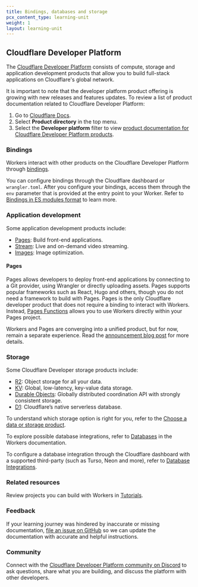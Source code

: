 ```yaml
---
title: Bindings, databases and storage
pcx_content_type: learning-unit
weight: 1
layout: learning-unit
---
```


## Cloudflare Developer Platform

The [Cloudflare Developer Platform](https://www.cloudflare.com/developer-platform/products/) consists of compute, storage and application development products that allow you to build full-stack applications on Cloudflare's global network.

It is important to note that the developer platform product offering is growing with new releases and features updates. To review a list of product documentation related to Cloudflare Developer Platform:

1. Go to [Cloudflare Docs](https://developers.cloudflare.com).
2. Select **Product directory** in the top menu.
3. Select the **Developer platform** filter to view [product documentation for Cloudflare Developer Platform products](https://developers.cloudflare.com/products/?product-group=Developer+platform).

### Bindings

Workers interact with other products on the Cloudflare Developer Platform through [bindings](/workers/runtime-apis/bindings/).

You can configure bindings through the Cloudflare dashboard or `wrangler.toml`. After you configure your bindings, access them through the `env` parameter that is provided at the entry point to your Worker. Refer to [Bindings in ES modules format](/workers/reference/migrate-to-module-workers/#bindings-in-es-modules-format) to learn more.

### Application development

Some application development products include:

* [Pages](/pages/): Build front-end applications.
* [Stream](/stream/): Live and on-demand video streaming.
* [Images](/images/): Image optimization.

#### Pages

Pages allows developers to deploy front-end applications by connecting to a Git provider, using Wrangler or directly uploading assets. Pages supports popular frameworks such as React, Hugo and others, though you do not need a framework to build with Pages. Pages is the only Cloudflare developer product that does not require a binding to interact with Workers. Instead, [Pages Functions](/pages/functions/) allows you to use Workers directly within your Pages project.

Workers and Pages are converging into a unified product, but for now, remain a separate experience. Read the [announcement blog post](https://blog.cloudflare.com/pages-and-workers-are-converging-into-one-experience) for more details.

### Storage

Some Cloudflare Developer storage products include:

* [R2](/r2/): Object storage for all your data.
* [KV](/kv/): Global, low-latency, key-value data storage.
* [Durable Objects](/durable-objects/): Globally distributed coordination API with strongly consistent storage.
* [D1](/d1/): Cloudflare’s native serverless database.

To understand which storage option is right for you, refer to the [Choose a data or storage product](/workers/platform/storage-options/).

To explore possible database integrations, refer to [Databases](/workers/databases/) in the Workers documentation.

To configure a database integration through the Cloudflare dashboard with a supported third-party (such as Turso, Neon and more), refer to [Database Integrations](/workers/databases/native-integrations/).

### Related resources

Review projects you can build with Workers in [Tutorials](/workers/tutorials/).

### Feedback

If your learning journey was hindered by inaccurate or missing documentation, [file an issue on GitHub](https://github.com/cloudflare/cloudflare-docs/issues/new/choose) so we can update the documentation with accurate and helpful instructions.

### Community

Connect with the [Cloudflare Developer Platform community on Discord](https://discord.cloudflare.com) to ask questions, share what you are building, and discuss the platform with other developers.